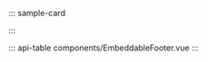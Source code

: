 ::: sample-card
<div class="p-4">
  <embeddable-footer class="position-relative card"></embeddable-footer>
</div>
:::

::: api-table components/EmbeddableFooter.vue :::
